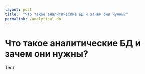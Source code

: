 ```yaml
---
layout: post
title:  "Что такое аналитические БД и зачем они нужны?"
permalink: /analytical-db
---
```


# Что такое аналитические БД и зачем они нужны?

Тест